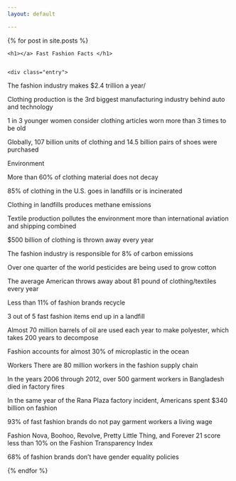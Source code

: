 ```yaml
---
layout: default

---
```

<div class="posts">
  {% for post in site.posts %}
  <article class="post">
    
    <h1></a> Fast Fashion Facts </h1>
    
    
    <div class="entry">
      

The fashion industry makes $2.4 trillion a year/

Clothing production is the 3rd biggest manufacturing industry behind auto and technology

1 in 3 younger women consider clothing articles worn more than 3 times to be old 

Globally, 107 billion units of clothing and 14.5 billion pairs of shoes were purchased 

Environment

More than 60% of clothing material does not decay 

85% of clothing in the U.S. goes in landfills or is incinerated 

Clothing in landfills produces methane emissions

Textile production pollutes the environment more than international aviation and shipping combined 

$500 billion of clothing is thrown away every year 

The fashion industry is responsible for 8% of carbon emissions 

Over one quarter of the world pesticides are being used to grow cotton 

The average American throws away about 81 pound of clothing/textiles every year 

Less than 11% of fashion brands recycle 

3 out of 5 fast fashion items end up in a landfill 

Almost 70 million barrels of oil are used each year to make polyester, which takes 200 years to decompose 

Fashion accounts for almost 30% of microplastic in the ocean 

Workers 
There are 80 million workers in the fashion supply chain 

In the years 2006 through 2012, over 500 garment workers in Bangladesh died in factory fires 

In the same year of the Rana Plaza factory incident, Americans spent $340 billion on fashion

93% of fast fashion brands do not pay garment workers a living wage 

Fashion Nova, Boohoo, Revolve, Pretty Little Thing, and Forever 21 score less than 10% on the Fashion Transparency Index 

68% of fashion brands don’t have gender equality policies 

</div>
</article>
{% endfor %}
</div>


